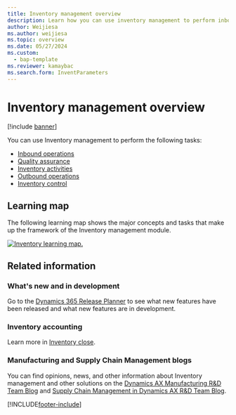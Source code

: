 ```yaml
---
title: Inventory management overview
description: Learn how you can use inventory management to perform inbound operations, quality assurance, inventory activities, outbound operations, and inventory control.
author: Weijiesa
ms.author: weijiesa
ms.topic: overview
ms.date: 05/27/2024
ms.custom:
  - bap-template
ms.reviewer: kamaybac
ms.search.form: InventParameters
---
```


# Inventory management overview

[!include [banner](../includes/banner.md)]

You can use Inventory management to perform the following tasks:

- [Inbound operations](arrival-overview.md)
- [Quality assurance](quality-management-processes.md)
- [Inventory activities](inventory-journals.md)
- [Outbound operations](outbound-process.md)
- [Inventory control](../cost-management/inventory-close.md)

## Learning map

The following learning map shows the major concepts and tasks that make up the framework of the Inventory management module.

[![Inventory learning map.](./media/inventory-learning-map.png)](./media/inventory-learning-map.png)

## Related information

### What's new and in development

Go to the [Dynamics 365 Release Planner](https://releaseplans.microsoft.com/?app=Supply+Chain+Management) to see what new features have been released and what new features are in development.

### Inventory accounting

Learn more in [Inventory close](../cost-management/inventory-close.md).

### Manufacturing and Supply Chain Management blogs

You can find opinions, news, and other information about Inventory management and other solutions on the
[Dynamics AX Manufacturing R&D Team Blog](/archive/blogs/axmfg/) and [Supply Chain Management in Dynamics AX R&D Team Blog](https://blogs.msdn.microsoft.com/dynamicsaxscm).

[!INCLUDE[footer-include](../../includes/footer-banner.md)]
